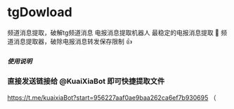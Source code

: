 # tgDowload
频道消息提取，破解tg频道消息
电报消息提取机器人
最稳定的电报消息提取
📢 频道消息提取器，破除电报消息转发保存限制 👍
##### 使用说明
### 直接发送链接给 @KuaiXiaBot 即可快捷提取文件
https://t.me/kuaixiaBot?start=956227aaf0ae9baa262ca6ef7b930695 （
